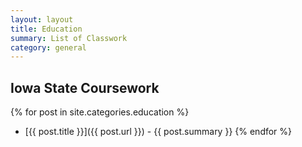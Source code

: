 ```yaml
---
layout: layout
title: Education
summary: List of Classwork
category: general
---
```


## Iowa State Coursework

{% for post in site.categories.education %}
* [{{ post.title }}]({{ post.url }}) - {{ post.summary }}
{% endfor %}
